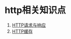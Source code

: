 # http相关知识点
1. [HTTP请求与响应](https://github.com/xuxuge/http/blob/master/static/Http%E8%AF%B7%E6%B1%82%E4%B8%8E%E5%93%8D%E5%BA%94.md)    
2. [HTTP缓存](https://github.com/xuxuge/http/blob/master/static/%E7%BC%93%E5%AD%98.md)